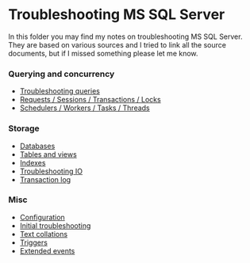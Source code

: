 
Troubleshooting MS SQL Server
=============================

In this folder you may find my notes on troubleshooting MS SQL Server. They are based on various sources and I tried to link all the source documents, but if I missed something please let me know.

### Querying and concurrency

- [Troubleshooting queries](mssqlserver-querying.md)
- [Requests / Sessions / Transactions / Locks](mssqlserver-concurrency.md)
- [Schedulers / Workers / Tasks / Threads](mssqlserver-schedulers-workers-tasks-threads.md)

### Storage

- [Databases](mssqlserver-databases.md)
- [Tables and views](mssqlserver-tables-views.md)
- [Indexes](mssqlserver-indexes.md)
- [Troubleshooting IO](mssqlserver-troubleshooting-io.md)
- [Transaction log](mssqlserver-transaction-log.md)

### Misc

- [Configuration](mssqlserver-configuration.md)
- [Initial troubleshooting](mssqlserver-general-troubleshooting.md)
- [Text collations](mssqlserver-text-collations.md)
- [Triggers](mssqlserver-triggers.md)
- [Extended events](extended-events/mssqlserver-extended-events.md)

